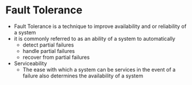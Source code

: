 # Fault Tolerance
- Fault Tolerance is a technique to improve availability and or reliability of a system
- it is commonly referred to as an ability of a system to automatically
  - detect partial failures
  - handle partial failures
  - recover from partial failures
- Serviceability
  - The ease with which a system can be services in the event of a failure also determines the availability of a system
